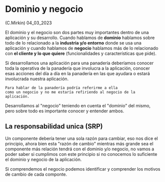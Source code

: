 # Dominio y negocio
(C.Mirkin) 04_03_2023

El dominio y el negocio son dos partes muy importantes dentro de una aplicación y su desarrollo. Cuando hablamos de **dominio** hablamos sobre todo de lo relacionado a la **industria y/o entorno** donde se usa una aplicación y cuando hablamos de **negocio** hablamos más de lo relacionado con **el cliente y lo que quiere** (funcionalidades y características que pide).

Si desarrollamos una aplicación para una panadería deberíamos conocer toda la operativa de la panadería que involucra a la aplicación, conocer esas acciones del día a día en la panadería en las que ayudara o estará involucrada nuestra aplicación.

	Para hablar de la panadería podría referirme a ella 
	como un negocio y no me estaría refiriendo al negocio de la aplicación.

Desarrollamos al "negocio" teniendo en cuenta el "dominio" del mismo, pero sobre todo es importante conocer y entender ambos. 

## La responsabilidad unica (SRP)

Un componente debería tener una sola razón para cambiar, eso nos dice el principio, ahora bien esta "razón de cambio" mientras más grande sea el componente más relación tendrá con el dominio y/o negocio, no vamos a poder saber si cumplimos con este principio si no conocemos lo suficiente el dominio y negocio de la aplicación.

Si comprendemos el negocio podemos identificar y comprender los motivos de cambio de cada componte.
